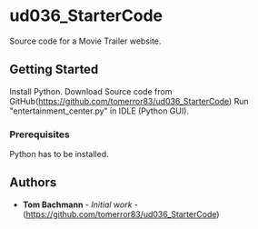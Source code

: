 # ud036_StarterCode
Source code for a Movie Trailer website.

## Getting Started

Install Python. Download Source code from GitHub(https://github.com/tomerror83/ud036_StarterCode) Run "entertainment_center.py" in IDLE (Python GUI).

### Prerequisites

Python has to be installed.


## Authors

* **Tom Bachmann** - *Initial work* - (https://github.com/tomerror83/ud036_StarterCode)





